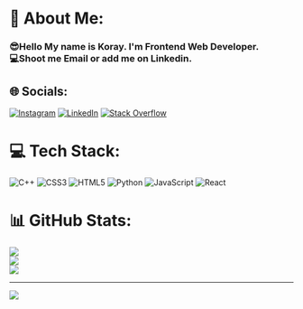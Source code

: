 # 💫 About Me:
 ### 😎Hello My name is Koray. I'm Frontend Web Developer.<br>💻Shoot me Email or add me on Linkedin.


## 🌐 Socials:
[![Instagram](https://img.shields.io/badge/Instagram-%23E4405F.svg?logo=Instagram&logoColor=white)](https://instagram.com/korayyalcin60) [![LinkedIn](https://img.shields.io/badge/LinkedIn-%230077B5.svg?logo=linkedin&logoColor=white)](https://www.linkedin.com/in/koray-yal%C3%A7%C4%B1n-533325253) [![Stack Overflow](https://img.shields.io/badge/-Stackoverflow-FE7A16?logo=stack-overflow&logoColor=white)](https://stackoverflow.com/users/21712947) 

# 💻 Tech Stack:
![C++](https://img.shields.io/badge/c++-%2300599C.svg?style=for-the-badge&logo=c%2B%2B&logoColor=white) ![CSS3](https://img.shields.io/badge/css3-%231572B6.svg?style=for-the-badge&logo=css3&logoColor=white) ![HTML5](https://img.shields.io/badge/html5-%23E34F26.svg?style=for-the-badge&logo=html5&logoColor=white) ![Python](https://img.shields.io/badge/python-3670A0?style=for-the-badge&logo=python&logoColor=ffdd54) ![JavaScript](https://img.shields.io/badge/javascript-%23323330.svg?style=for-the-badge&logo=javascript&logoColor=%23F7DF1E) ![React](https://img.shields.io/badge/react-%2320232a.svg?style=for-the-badge&logo=react&logoColor=%2361DAFB)
# 📊 GitHub Stats:
![](https://github-readme-stats.vercel.app/api?username=korayyalcin1903&theme=react&hide_border=false&include_all_commits=false&count_private=false)<br/>
![](https://github-readme-streak-stats.herokuapp.com/?user=korayyalcin1903&theme=react&hide_border=false)<br/>
![](https://github-readme-stats.vercel.app/api/top-langs/?username=korayyalcin1903&theme=react&hide_border=false&include_all_commits=false&count_private=false&layout=compact)

---
[![](https://visitcount.itsvg.in/api?id=korayyalcin1903&icon=0&color=0)](https://visitcount.itsvg.in)
